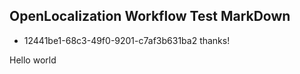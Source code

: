## OpenLocalization Workflow Test MarkDown
* 12441be1-68c3-49f0-9201-c7af3b631ba2 
thanks!

Hello world